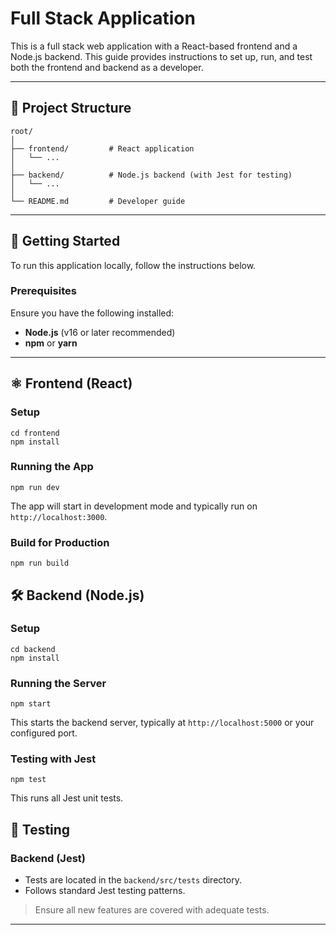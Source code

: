 # Full Stack Application

This is a full stack web application with a React-based frontend and a Node.js backend. This guide provides instructions to set up, run, and test both the frontend and backend as a developer.

---

## 📁 Project Structure

```
root/
│
├── frontend/         # React application
│   └── ...           
│
├── backend/          # Node.js backend (with Jest for testing)
│   └── ...
│
└── README.md         # Developer guide
```

---

## 🚀 Getting Started

To run this application locally, follow the instructions below.

### Prerequisites

Ensure you have the following installed:

- **Node.js** (v16 or later recommended)
- **npm** or **yarn**

---

## ⚛️ Frontend (React)

### Setup

```
cd frontend
npm install
```

### Running the App

```
npm run dev
```

The app will start in development mode and typically run on `http://localhost:3000`.

### Build for Production

```
npm run build
```

## 🛠 Backend (Node.js)

### Setup

```
cd backend
npm install
```

### Running the Server

```
npm start
```

This starts the backend server, typically at `http://localhost:5000` or your configured port.

### Testing with Jest

```
npm test
```

This runs all Jest unit tests.

## 🧪 Testing

### Backend (Jest)

- Tests are located in the `backend/src/tests` directory.
- Follows standard Jest testing patterns.

> Ensure all new features are covered with adequate tests.

---


